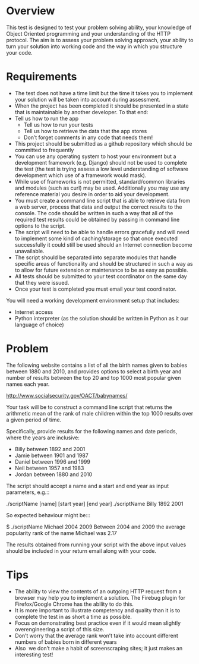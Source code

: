 Overview
========

This test is designed to test your problem solving ability, your knowledge of Object Oriented programming and your understanding of the HTTP protocol. The aim is to assess your problem solving approach, your ability to turn your solution into working code and the way in which you structure your code.

Requirements
============

* The test does not have a time limit but the time it takes you to implement your solution will be taken into account during assessment.
* When the project has been completed it should be presented in a state that is maintainable by another developer.  To that end:
* Tell us how to run the app
  - Tell us how to run your tests
  - Tell us how to retrieve the data that the app stores
  - Don’t forget comments in any code that needs them!
* This project should be submitted as a github repository which should be committed to frequently
* You can use any operating system to host your environment but a development framework (e.g. Django) should not be used to complete the test (the test is trying assess a low level understanding of software development which use of a framework would mask).
* While use of frameworks is not permitted, standard/common libraries and modules (such as curl) may be used. Additionally you may use any reference material you desire in order to aid your development.
* You must create a command line script that is able to retrieve data from a web server, process that data and output the correct results to the console. The code should be written in such a way that all of the required test results could be obtained by passing in command line options to the script.
* The script will need to be able to handle errors gracefully and will need to implement some kind of caching/storage so that once executed successfully it could still be used should an Internet connection become unavailable.
* The script should be separated into separate modules that handle specific areas of functionality and should be structured in such a way as to allow for future extension or maintenance to be as easy as possible.
* All tests should be submitted to your test coordinator on the same day that they were issued.
* Once your test is completed you must email your test coordinator.

You will need a working development environment setup that includes:

* Internet access
* Python interpreter (as the solution should be written in Python as it our language of choice)

Problem
=======

The following website contains a list of all the birth names given to babies between 1880 and 2010, and provides options to select a birth year and number of results between the top 20 and top 1000 most popular given names each year.

http://www.socialsecurity.gov/OACT/babynames/

Your task will be to construct a command line script that returns the arithmetic mean of the rank of male children within the top 1000 results over a given period of time.

Specifically, provide results for the following names and date periods, where the years are inclusive:
* Billy between 1892 and 2001
* Jamie between 1901 and 1987
* Daniel between 1996 and 1999
* Neil between 1957 and 1983
* Jordan between 1880 and 2010

The script should accept a name and a start and end year as input parameters, e.g.::

  ./scriptName [name] [start year] [end year]
  ./scriptName Billy 1892 2001

So expected behaviour might be:::

  $ ./scriptName Michael 2004 2009
  Between 2004 and 2009 the average popularity rank of the name Michael was 2.17

The results obtained from running your script with the above input values should be included in your return email along with your code.

Tips
====

* The ability to view the contents of an outgoing HTTP request from a browser may help you to implement a solution. The Firebug plug­in for Firefox/Google Chrome has the ability to do this.
* It is more important to illustrate competency and quality than it is to complete the test in as short a time as possible.
* Focus on demonstrating best practice even if it would mean slightly over­engineering a script of this size.
* Don’t worry that the average rank won’t take into account different numbers of babies born in different years
* Also ­ we don’t make a habit of screen­scraping sites; it just makes an interesting test!
